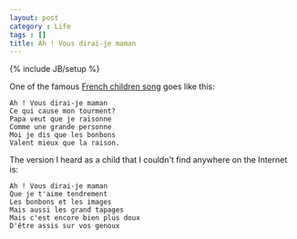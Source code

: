 ```yaml
---
layout: post
category : Life
tags : []
title: Ah ! Vous dirai-je maman
---
```

{% include JB/setup %}

One of the famous [French children song](https://en.wikipedia.org/wiki/Ah!_vous_dirai-je,_maman)
goes like this:

```
Ah ! Vous dirai-je maman
Ce qui cause mon tourment?
Papa veut que je raisonne
Comme une grande personne
Moi je dis que les bonbons
Valent mieux que la raison.
```

The version I heard as a child that I couldn't find anywhere on the Internet is:

```
Ah ! Vous dirai-je maman
Que je t'aime tendrement
Les bonbons et les images
Mais aussi les grand tapages
Mais c'est encore bien plus doux
D'être assis sur vos genoux
```
